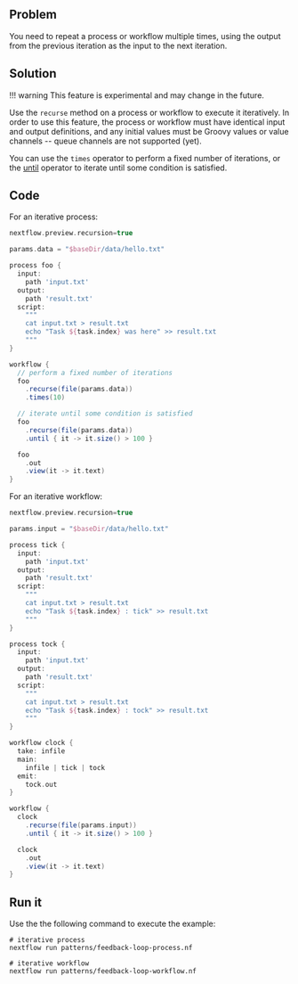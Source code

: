 ## Problem 

You need to repeat a process or workflow multiple times, using the output
from the previous iteration as the input to the next iteration.

## Solution

!!! warning
    This feature is experimental and may change in the future.

Use the `recurse` method on a process or workflow to execute it iteratively.
In order to use this feature, the process or workflow must have identical input
and output definitions, and any initial values must be Groovy values or
value channels -- queue channels are not supported (yet).

You can use the `times` operator to perform a fixed number of iterations, or the
[until](https://www.nextflow.io/docs/latest/operator.html#until) operator to iterate until
some condition is satisfied.

## Code 

For an iterative process:

```groovy
nextflow.preview.recursion=true

params.data = "$baseDir/data/hello.txt"

process foo {
  input:
    path 'input.txt'
  output:
    path 'result.txt'
  script:
    """
    cat input.txt > result.txt
    echo "Task ${task.index} was here" >> result.txt
    """
}

workflow {
  // perform a fixed number of iterations
  foo
    .recurse(file(params.data))
    .times(10)

  // iterate until some condition is satisfied
  foo
    .recurse(file(params.data))
    .until { it -> it.size() > 100 }

  foo
    .out
    .view(it -> it.text)
}
```

For an iterative workflow:

```groovy
nextflow.preview.recursion=true

params.input = "$baseDir/data/hello.txt"

process tick {
  input:
    path 'input.txt'
  output:
    path 'result.txt'
  script:
    """
    cat input.txt > result.txt
    echo "Task ${task.index} : tick" >> result.txt
    """
}

process tock {
  input:
    path 'input.txt'
  output:
    path 'result.txt'
  script:
    """
    cat input.txt > result.txt
    echo "Task ${task.index} : tock" >> result.txt
    """
}

workflow clock {
  take: infile
  main:
    infile | tick | tock
  emit:
    tock.out
}

workflow {
  clock
    .recurse(file(params.input))
    .until { it -> it.size() > 100 }

  clock
    .out
    .view(it -> it.text)
}
```

## Run it

Use the the following command to execute the example:

```
# iterative process
nextflow run patterns/feedback-loop-process.nf

# iterative workflow
nextflow run patterns/feedback-loop-workflow.nf
```
